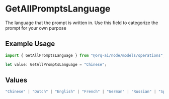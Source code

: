 # GetAllPromptsLanguage

The language that the prompt is written in. Use this field to categorize the prompt for your own purpose

## Example Usage

```typescript
import { GetAllPromptsLanguage } from "@orq-ai/node/models/operations";

let value: GetAllPromptsLanguage = "Chinese";
```

## Values

```typescript
"Chinese" | "Dutch" | "English" | "French" | "German" | "Russian" | "Spanish"
```